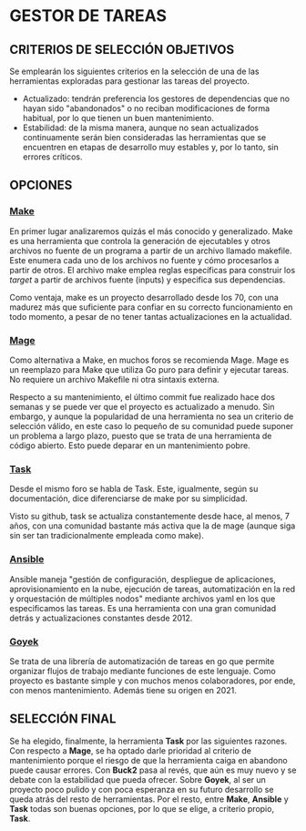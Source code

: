 # GESTOR DE TAREAS

## CRITERIOS DE SELECCIÓN OBJETIVOS

Se emplearán los siguientes criterios en la selección de una de las herramientas exploradas para gestionar las tareas del proyecto.

- Actualizado: tendrán preferencia los gestores de dependencias que no hayan sido "abandonados" o no reciban modificaciones de forma habitual, por lo que tienen un buen mantenimiento.
- Estabilidad: de la misma manera, aunque no sean actualizados continuamente serán bien consideradas las herramientas que se encuentren en etapas de desarrollo muy estables y, por lo tanto, sin errores críticos.

## OPCIONES

### [Make](https://www.gnu.org/software/make/)

En primer lugar analizaremos quizás el más conocido y generalizado. Make es una herramienta que controla la generación de ejecutables y otros archivos no fuente de un programa a partir de un archivo llamado makefile. Este enumera cada uno de los archivos no fuente y cómo procesarlos a partir de otros. El archivo make emplea reglas específicas para construir los *target* a partir de archivos fuente (inputs) y especifica sus dependencias.

Como ventaja, make es un proyecto desarrollado desde los 70, con una madurez más que suficiente para confiar en su correcto funcionamiento en todo momento, a pesar de no tener tantas actualizaciones en la actualidad.

### [Mage](https://magefile.org/)

Como alternativa a Make, en muchos foros se recomienda Mage. Mage es un reemplazo para Make que utiliza Go puro para definir y ejecutar tareas. No requiere un archivo Makefile ni otra sintaxis externa.

Respecto a su mantenimiento, el último commit fue realizado hace dos semanas y se puede ver que el proyecto es actualizado a menudo.
Sin embargo, y aunque la popularidad de una herramienta no sea un criterio de selección válido, en este caso lo pequeño de su comunidad puede suponer un problema a largo plazo, puesto que se trata de una herramienta de código abierto. Esto puede deparar en un mantenimiento pobre.

### [Task](https://taskfile.dev/)

Desde el mismo foro se habla de Task. Este, igualmente, según su documentación, dice diferenciarse de make por su simplicidad.

Visto su github, task se actualiza constantemente desde hace, al menos, 7 años, con una comunidad bastante más activa que la de mage (aunque siga sin ser tan tradicionalmente empleada como make).

### [Ansible](https://github.com/ansible/ansible)

Ansible maneja "gestión de configuración, despliegue de aplicaciones, aprovisionamiento en la nube, ejecución de tareas, automatización en la red y orquestación de múltiples nodos" mediante archivos yaml en los que especificamos las tareas.
Es una herramienta con una gran comunidad detrás y actualizaciones constantes desde 2012.

### [Goyek](https://github.com/goyek/goyek)

Se trata de una librería de automatización de tareas en go que permite organizar flujos de trabajo mediante funciones de este lenguaje.
Como proyecto es bastante simple y con muchos menos colaboradores, por ende, con menos mantenimiento. Además tiene su origen en 2021.

## SELECCIÓN FINAL

Se ha elegido, finalmente, la herramienta **Task** por las siguientes razones.
Con respecto a **Mage**, se ha optado darle prioridad al criterio de mantenimiento porque el riesgo de que la herramienta caiga en abandono puede causar errores.
Con **Buck2** pasa al revés, que aún es muy nuevo y se debate con la estabilidad que pueda ofrecer.
Sobre **Goyek**, al ser un proyecto poco pulido y con poca esperanza en su futuro desarrollo se queda atrás del resto de herramientas.
Por el resto, entre **Make**, **Ansible** y **Task** todas son buenas opciones, por lo que se elige, a criterio propio, **Task**.
